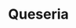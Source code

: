 ---
title: "Queseria"
url: /ciudad-autonoma-de-buenos-aires/queseria-segurola/
shop: charcutería
---